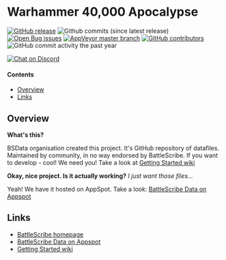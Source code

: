 Warhammer 40,000 Apocalypse
===========================


[![GitHub release](https://img.shields.io/github/release/BSData/wh40k-apocalypse.svg?style=flat-square)](https://github.com/BSData/wh40k-apocalypse/releases/latest)
![Github commits (since latest release)](https://img.shields.io/github/commits-since/BSData/wh40k-apocalypse/latest.svg?style=flat-square)
[![Open Bug issues](https://img.shields.io/github/issues/bsdata/wh40k-apocalypse/🔠%20Type%3A%20Bug.svg?style=flat-square&label=bugs)](https://github.com/BSData/wh40k-apocalypse/issues?q=is%3Aissue+is%3Aopen+label%3A%22🔠%20Type%3A%20Bug%22)
[![AppVeyor master branch](https://img.shields.io/appveyor/ci/BSData/wh40k-apocalypse/master.svg?style=flat-square&logo=appveyor)](https://ci.appveyor.com/project/BSData/wh40k-apocalypse)
[![GitHub contributors](https://img.shields.io/github/contributors/BSData/wh40k-apocalypse.svg?style=flat-square)](https://github.com/BSData/wh40k-apocalypse/graphs/contributors)
![GitHub commit activity the past year](https://img.shields.io/github/commit-activity/y/BSData/wh40k-apocalypse.svg?style=flat-square)

[![Chat on Discord](https://img.shields.io/discord/558412685981777922.svg?logo=discord&style=popout-square)](https://discord.gg/KqPVhds)


#### Contents ####

* [Overview][]
* [Links][]

## Overview ##
[Overview]: #overview

__What's this?__

BSData organisation created this project. It's GitHub repository of datafiles.
Maintained by community, in no way endorsed by BattleScribe. If you want
to develop - cool! We need you! Take a look at [Getting Started wiki][]

__Okay, nice project. Is it actually working?__ _I just want those files..._

Yeah! We have it hosted on AppSpot. Take a look: [BattleScribe Data on Appspot][]


## Links ##
[Links]: #links

* [BattleScribe homepage][]
* [BattleScribe Data on Appspot][]
* [Getting Started wiki][]


[BattleScribe homepage]: http://www.battlescribe.net/
[BattleScribe Data on Appspot]: http://battlescribedata.appspot.com/#/repos
[Getting Started wiki]: https://github.com/BSData/catalogue-development/wiki/Getting-Started#contributing
